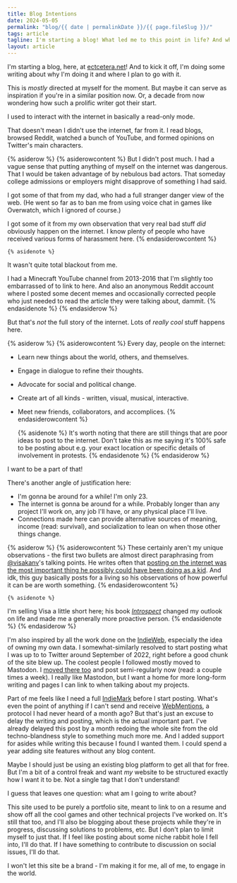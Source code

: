 ```yaml
---
title: Blog Intentions
date: 2024-05-05
permalink: "blog/{{ date | permalinkDate }}/{{ page.fileSlug }}/"
tags: article
tagline: I'm starting a blog! What led me to this point in life? And where am I going from here?
layout: article
---
```


I'm starting a blog, here, at [ectcetera.net](/)!
And to kick it off, I'm doing some writing about why I'm doing it and where I plan to go with it.

This is _mostly_ directed at myself for the moment.
But maybe it can serve as inspiration if you're in a similar position now.
Or, a decade from now wondering how such a prolific writer got their start.

I used to interact with the internet in basically a read-only mode.

That doesn't mean I didn't use the internet, far from it.
I read blogs, browsed Reddit, watched a bunch of YouTube, and formed opinions on Twitter's main characters.

{% asiderow %}
    {% asiderowcontent %}
But I didn't post much.
I had a vague sense that putting anything of myself on the internet was dangerous.
That I would be taken advantage of by nebulous bad actors.
That someday college admissions or employers might disapprove of something I had said.

I got some of that from my dad, who had a full stranger danger view of the web.
(He went so far as to ban me from using voice chat in games like Overwatch, which I ignored of course.)

I got some of it from my own observation that very real bad stuff _did_ obviously happen on the internet.
I know plenty of people who have received various forms of harassment here.
    {% endasiderowcontent %}

    {% asidenote %}
It wasn't quite total blackout from me.

I had a Minecraft YouTube channel from 2013-2016 that I'm slightly too embarrassed of to link to here.
And also an anonymous Reddit account where I posted some decent memes and occasionally corrected people who just needed to read the article they were talking about, dammit.
    {% endasidenote %}
{% endasiderow %}

But that's _not_ the full story of the internet.
Lots of _really cool_ stuff happens here.

{% asiderow %}
    {% asiderowcontent %}
Every day, people on the internet:

- Learn new things about the world, others, and themselves.
- Engage in dialogue to refine their thoughts.
- Advocate for social and political change.
- Create art of all kinds - written, visual, musical, interactive.
- Meet new friends, collaborators, and accomplices.
    {% endasiderowcontent %}

    {% asidenote %}
It's worth noting that there are still things that are poor ideas to post to the internet.
Don't take this as me saying it's 100% safe to be posting about e.g. your exact location or specific details of involvement in protests.
    {% endasidenote %}
{% endasiderow %}

I want to be a part of that!

There's another angle of justification here:
- I'm gonna be around for a while! I'm only 23. 
- The internet is gonna be around for a while. Probably longer than any project I'll work on, any job I'll have, or any physical place I'll live.
- Connections made here can provide alternative sources of meaning, income (read: survival), and socialization to lean on when those other things change.

{% asiderow %}
    {% asiderowcontent %}
These certainly aren't my unique observations - the first two bullets are almost direct paraphrasing from [@visakanv](https://visakanv.com/)'s talking points.
He writes often that [posting on the internet was the most important thing he possibly could have been doing as a kid](https://twitter.com/visakanv/status/1163180987666198529).
And idk, this guy basically posts for a living so his observations of how powerful it can be are worth something.
    {% endasiderowcontent %}

    {% asidenote %}
I'm selling Visa a little short here; his book _[Introspect](https://visakanv.gumroad.com/l/introspect)_ changed my outlook on life and made me a generally more proactive person.
    {% endasidenote %}
{% endasiderow %}

I'm also inspired by all the work done on the [IndieWeb](https://indieweb.org/), especially the idea of owning my own data.
I somewhat-similarly resolved to start posting what I was up to to Twitter around September of 2022, right before a good chunk of the site blew up.
The coolest people I followed mostly moved to Mastodon.
I [moved there too](https://kind.social/@ectcetera) and post semi-regularly now (read: a couple times a week).
I really like Mastodon, but I want a home for more long-form writing and pages I can link to when talking about my projects.

Part of me feels like I need a full [IndieMark](https://indieweb.org/IndieMark) before I start posting.
What's even the point of anything if I can't send and receive [WebMentions](https://indieweb.org/Webmention), a protocol I had never heard of a month ago?
But that's just an excuse to delay the writing and posting, which is the actual important part.
I've already delayed this post by a month redoing the whole site from the old techno-blandness style to something much more me.
And I added support for asides while writing this because I found I wanted them.
I could spend a year adding site features without any blog content.

Maybe I should just be using an existing blog platform to get all that for free.
But I'm a bit of a control freak and want _my_ website to be structured exactly how I want it to be.
Not a single tag that I don't understand!

I guess that leaves one question: what am I going to write about?

This site used to be purely a portfolio site, meant to link to on a resume and show off all the cool games and other technical projects I've worked on.
It's still that too, and I'll also be blogging about these projects while they're in progress, discussing solutions to problems, etc.
But I don't plan to limit myself to just that.
If I feel like posting about some niche rabbit hole I fell into, I'll do that.
If I have something to contribute to discussion on social issues, I'll do that.

I won't let this site be a brand - I'm making it for me, all of me, to engage in the world.
